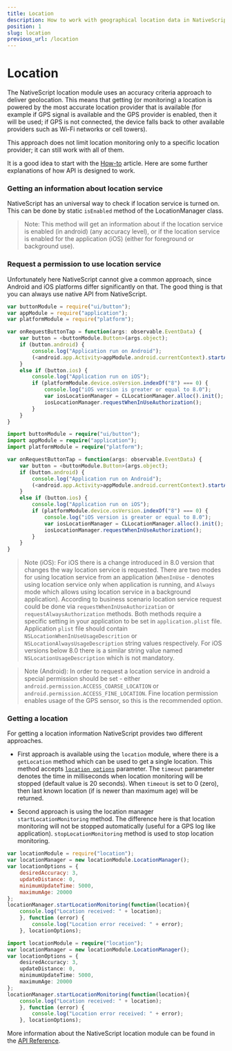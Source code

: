 ```yaml
---
title: Location
description: How to work with geographical location data in NativeScript.
position: 1
slug: location
previous_url: /location
---
```


# Location

The NativeScript location module uses an accuracy criteria approach to deliver geolocation. This means that getting (or monitoring) a location is powered by the most accurate location provider that is available (for example if GPS signal is available and the GPS provider is enabled, then it will be used; if GPS is not connected, the device falls back to other available providers such as Wi-Fi networks or cell towers).

This approach does not limit location monitoring only to a specific location provider; it can still work with all of them.

It is a good idea to start with the [How-to](http://docs.nativescript.org/ApiReference/location/HOW-TO.md) article. Here are some further explanations of how API is designed to work.

### Getting an information about location service

NativeScript has an universal way to check if location service is turned on. This can be done by static `isEnabled` method of the LocationManager class.

> Note: This method will get an information about if the location service is enabled (in android) (any accuracy level), or if the location service is enabled for the application (iOS) (either for foreground or background use).

### Request a permission to use location service

Unfortunately here NativeScript cannot give a common approach, since Android and iOS platforms differ significantly on that.
The good thing is that you can always use native API from NativeScript.

``` JavaScript
var buttonModule = require("ui/button");
var appModule = require("application");
var platformModule = require("platform");

var onRequestButtonTap = function(args: observable.EventData) {
    var button = <buttonModule.Button>(args.object);
    if (button.android) {
        console.log("Application run on Android");
        (<android.app.Activity>appModule.android.currentContext).startActivityForResult(new android.content.Intent(android.provider.Settings.ACTION_LOCATION_SOURCE_SETTINGS), 0);
    }
    else if (button.ios) {
        console.log("Application run on iOS");
        if (platformModule.device.osVersion.indexOf("8") === 0) {
            console.log("iOS version is greater or equal to 8.0");
            var iosLocationManager = CLLocationManager.alloc().init();
            iosLocationManager.requestWhenInUseAuthorization();
        }
    }
}
```
``` TypeScript
import buttonModule = require("ui/button");
import appModule = require("application");
import platformModule = require("platform");

var onRequestButtonTap = function(args: observable.EventData) {
    var button = <buttonModule.Button>(args.object);
    if (button.android) {
        console.log("Application run on Android");
        (<android.app.Activity>appModule.android.currentContext).startActivityForResult(new android.content.Intent(android.provider.Settings.ACTION_LOCATION_SOURCE_SETTINGS), 0);
    }
    else if (button.ios) {
        console.log("Application run on iOS");
        if (platformModule.device.osVersion.indexOf("8") === 0) {
            console.log("iOS version is greater or equal to 8.0");
            var iosLocationManager = CLLocationManager.alloc().init();
            iosLocationManager.requestWhenInUseAuthorization();
        }
    }
}
```

> Note (iOS): For iOS there is a change introduced in 8.0 version that changes the way location service is requested. There are two modes for using location service from an application (`WhenInUse` - denotes using location service only when application is running, and `Always` mode which allows using location service in a background application). According to business scenario location service request could be done via `requestWhenInUseAuthorization` or `requestAlwaysAuthorization` methods. Both methods require a specific setting in your application to be set in `application.plist` file. Application `plist` file should contain `NSLocationWhenInUseUsageDescrition` or `NSLocationAlwaysUsageDescription` string values respectively. For iOS versions below 8.0 there is a similar string value named `NSLocationUsageDescription` which is not mandatory.

> Note (Android): In order to request a location service in android a special permission should be set - either `android.permission.ACCESS_COARSE_LOCATION` or `android.permission.ACCESS_FINE_LOCATION`. Fine location permission enables usage of the GPS sensor, so this is the recommended option.

### Getting a location
For getting a location information NativeScript provides two different approaches.

* First approach is available using the `location` module, where there is a `getLocation` method which can be used to get a single location. This method accepts [`location options`](http://docs.nativescript.org/ApiReference/location/Options.md) parameter. The `timeout` parameter denotes the time in milliseconds when location monitoring will be stopped (default value is 20 seconds). When `timeout` is set to 0 (zero), then last known location (if is newer than maximum age) will be returned.

* Second approach is using the location manager `startLocationMonitoring` method. The difference here is that location monitoring will not be stopped automatically (useful for a GPS log like application). `stopLocationMonitoring` method is used to stop location monitoring.

``` JavaScript
var locationModule = require("location");
var locationManager = new locationModule.LocationManager();
var locationOptions = {
    desiredAccuracy: 3,
    updateDistance: 0,
    minimumUpdateTime: 5000,
    maximumAge: 20000
};
locationManager.startLocationMonitoring(function(location){
    console.log("Location received: " + location);
    }, function (error) {
        console.log("Location error received: " + error);
    }, locationOptions);
```
``` TypeScript
import locationModule = require("location");
var locationManager = new locationModule.LocationManager();
var locationOptions = {
    desiredAccuracy: 3,
    updateDistance: 0,
    minimumUpdateTime: 5000,
    maximumAge: 20000
};
locationManager.startLocationMonitoring(function(location){
    console.log("Location received: " + location);
    }, function (error) {
        console.log("Location error received: " + error);
    }, locationOptions);
```

More information about the NativeScript location module can be found in the [API Reference](http://docs.nativescript.org/ApiReference/location/location.md).
